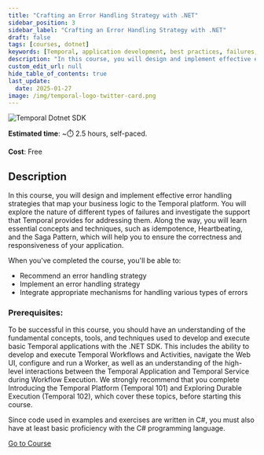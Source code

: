 ```yaml
---
title: "Crafting an Error Handling Strategy with .NET"
sidebar_position: 3
sidebar_label: "Crafting an Error Handling Strategy with .NET"
draft: false
tags: [courses, dotnet]
keywords: [Temporal, application development, best practices, failures, errors, timeouts, retry policies, heartbeats, saga pattern, non-retryable errors, idempotence]
description: "In this course, you will design and implement effective error handling strategies that map your business logic to the Temporal platform. You will explore the nature of different types of failures and investigate the support that Temporal provides for addressing them. Along the way, you will learn essential concepts and techniques, such as idempotence, Heartbeating, and the Saga Pattern, which will help you to ensure the correctness and responsiveness of your application."
custom_edit_url: null
hide_table_of_contents: true
last_update:
  date: 2025-01-27
image: /img/temporal-logo-twitter-card.png
---
```


<!-- Generated Oct 28 2024 -->
<!-- DO NOT edit this file directly. -->

<img className="banner" src="/img/sdk_banners/banner_dotnet.png" alt="Temporal Dotnet SDK" />

**Estimated time**: ~⏱️ 2.5 hours, self-paced.

**Cost**: Free

## Description

In this course, you will design and implement effective error handling strategies that map your business logic to the Temporal platform. You will explore the nature of different types of failures and investigate the support that Temporal provides for addressing them. Along the way, you will learn essential concepts and techniques, such as idempotence, Heartbeating, and the Saga Pattern, which will help you to ensure the correctness and responsiveness of your application.

When you've completed the course, you'll be able to:
- Recommend an error handling strategy
- Implement an error handling strategy
- Integrate appropriate mechanisms for handling various types of errors

### Prerequisites:

To be successful in this course, you should have an understanding of the fundamental concepts, tools, and techniques used to develop and execute basic Temporal applications with the .NET SDK. This includes the ability to develop and execute Temporal Workflows and Activities, navigate the Web UI, configure and run a Worker, as well as an understanding of the high-level interactions between the Temporal Application and Temporal Service during Workflow Execution. We strongly recommend that you complete Introducing the Temporal Platform (Temporal 101) and Exploring Durable Execution (Temporal 102), which cover these topics, before starting this course.

Since code used in examples and exercises are written in C#, you must also have at least basic proficiency with the C# programming language.

 <a className="button button--primary" href="https://temporal.talentlms.com/catalog/info/id:258">Go to Course</a> 